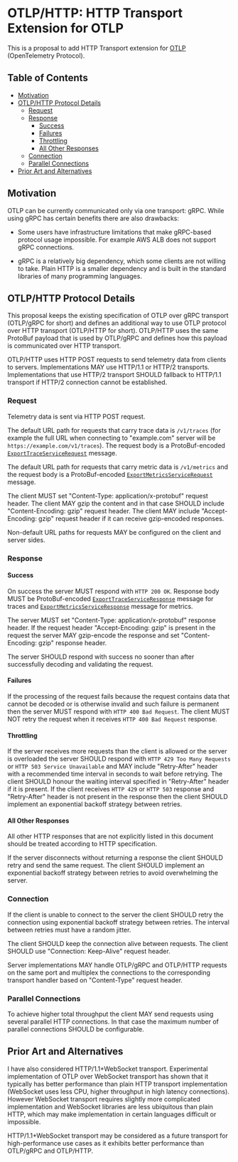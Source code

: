 # OTLP/HTTP: HTTP Transport Extension for OTLP

This is a proposal to add HTTP Transport extension for
[OTLP](0035-opentelemetry-protocol.md) (OpenTelemetry Protocol).

## Table of Contents

* [Motivation](#motivation)
* [OTLP/HTTP Protocol Details](#otlphttp-protocol-details)
  * [Request](#request)
  * [Response](#response)
    * [Success](#success)
    * [Failures](#failures)
    * [Throttling](#throttling)
    * [All Other Responses](#all-other-responses)
  * [Connection](#connection)
  * [Parallel Connections](#parallel-connections)
* [Prior Art and Alternatives](#prior-art-and-alternatives)

## Motivation

OTLP can be currently communicated only via one transport: gRPC. While using
gRPC has certain benefits there are also drawbacks:

- Some users have infrastructure limitations that make gRPC-based protocol
  usage impossible. For example AWS ALB does not support gRPC connections.

- gRPC is a relatively big dependency, which some clients are not willing to
  take. Plain HTTP is a smaller dependency and is built in the standard
  libraries of many programming languages.

## OTLP/HTTP Protocol Details

This proposal keeps the existing specification of OTLP over gRPC transport
(OTLP/gRPC for short) and defines an additional way to use OTLP protocol over
HTTP transport (OTLP/HTTP for short). OTLP/HTTP uses the same ProtoBuf payload
that is used by OTLP/gRPC and defines how this payload is communicated over HTTP
transport.

OTLP/HTTP uses HTTP POST requests to send telemetry data from clients to
servers. Implementations MAY use HTTP/1.1 or HTTP/2 transports. Implementations
that use HTTP/2 transport SHOULD fallback to HTTP/1.1 transport if HTTP/2
connection cannot be established.

### Request

Telemetry data is sent via HTTP POST request.

The default URL path for requests that carry trace data is `/v1/traces` (for
example the full URL when connecting to "example.com" server will be
`https://example.com/v1/traces`). The request body is a ProtoBuf-encoded
[`ExportTraceServiceRequest`](https://github.com/open-telemetry/opentelemetry-proto/blob/e6c3c4a74d57f870a0d781bada02cb2b2c497d14/opentelemetry/proto/collector/trace/v1/trace_service.proto#L38)
message.

The default URL path for requests that carry metric data is `/v1/metrics` and the
request body is a ProtoBuf-encoded
[`ExportMetricsServiceRequest`](https://github.com/open-telemetry/opentelemetry-proto/blob/e6c3c4a74d57f870a0d781bada02cb2b2c497d14/opentelemetry/proto/collector/metrics/v1/metrics_service.proto#L35)
message.

The client MUST set "Content-Type: application/x-protobuf" request header. The
client MAY gzip the content and in that case SHOULD include "Content-Encoding:
gzip" request header. The client MAY include "Accept-Encoding: gzip" request
header if it can receive gzip-encoded responses.

Non-default URL paths for requests MAY be configured on the client and server
sides.

### Response

#### Success

On success the server MUST respond with `HTTP 200 OK`. Response body MUST be
ProtoBuf-encoded
[`ExportTraceServiceResponse`](https://github.com/open-telemetry/opentelemetry-proto/blob/e6c3c4a74d57f870a0d781bada02cb2b2c497d14/opentelemetry/proto/collector/trace/v1/trace_service.proto#L47)
message for traces and
[`ExportMetricsServiceResponse`](https://github.com/open-telemetry/opentelemetry-proto/blob/e6c3c4a74d57f870a0d781bada02cb2b2c497d14/opentelemetry/proto/collector/metrics/v1/metrics_service.proto#L44)
message for metrics.

The server MUST set "Content-Type: application/x-protobuf" response header. If
the request header "Accept-Encoding: gzip" is present in the request the server
MAY gzip-encode the response and set "Content-Encoding: gzip" response header.

The server SHOULD respond with success no sooner than after successfully
decoding and validating the request.

#### Failures

If the processing of the request fails because the request contains data that
cannot be decoded or is otherwise invalid and such failure is permanent then the
server MUST respond with `HTTP 400 Bad Request`. The client MUST NOT retry the
request when it receives `HTTP 400 Bad Request` response.

#### Throttling

If the server receives more requests than the client is allowed or the server is
overloaded the server SHOULD respond with `HTTP 429 Too Many Requests` or
`HTTP 503 Service Unavailable` and MAY include "Retry-After" header with a
recommended time interval in seconds to wait before retrying. The client SHOULD
honour the waiting interval specified in "Retry-After" header if it is present.
If the client receives `HTTP 429` or `HTTP 503` response and "Retry-After"
header is not present in the response then the client SHOULD implement an
exponential backoff strategy between retries.

#### All Other Responses

All other HTTP responses that are not explicitly listed in this document should
be treated according to HTTP specification.

If the server disconnects without returning a response the client SHOULD retry
and send the same request. The client SHOULD implement an exponential backoff
strategy between retries to avoid overwhelming the server.

### Connection

If the client is unable to connect to the server the client SHOULD retry the
connection using exponential backoff strategy between retries. The interval
between retries must have a random jitter.

The client SHOULD keep the connection alive between requests. The client SHOULD
use "Connection: Keep-Alive" request header.

Server implementations MAY handle OTLP/gRPC and OTLP/HTTP requests on the same
port and multiplex the connections to the corresponding transport handler based
on "Content-Type" request header.

### Parallel Connections

To achieve higher total throughput the client MAY send requests using several
parallel HTTP connections. In that case the maximum number of parallel
connections SHOULD be configurable.

## Prior Art and Alternatives

I have also considered HTTP/1.1+WebSocket transport. Experimental implementation
of OTLP over WebSocket transport has shown that it typically has better
performance than plain HTTP transport implementation (WebSocket uses less CPU,
higher throughput in high latency connections). However WebSocket transport
requires slightly more complicated implementation and WebSocket libraries are
less ubiquitous than plain HTTP, which may make implementation in certain
languages difficult or impossible.

HTTP/1.1+WebSocket transport may be considered as a future transport for
high-performance use cases as it exhibits better performance than OTLP/gRPC and
OTLP/HTTP.
